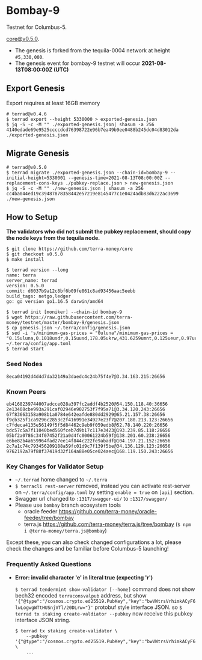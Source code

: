 # Bombay-9

Testnet for Columbus-5.

[core@v0.5.0](https://github.com/terra-money/core/releases/v0.5.0).

- The genesis is forked from the tequila-0004 network at height `#5,330,000`.
- The genesis event for bombay-9 testnet will occur **2021-08-13T08:00:00Z (UTC)**

## Export Genesis
Export requires at least 16GB memory
```shell
# terrad@v0.4.6
$ terrad export --height 5330000 > exported-genesis.json
$ jq -S -c -M "" ./exported-genesis.json| shasum -a 256 
4140edade69e9525ccccdcd76398722e96b7ea49b9ee0488b245dc04d83012da ./exported-genesis.json
```

## Migrate Genesis
```shell
# terrad@v0.5.0
$ terrad migrate ./exported-genesis.json --chain-id=bombay-9 --initial-height=5330001 --genesis-time=2021-08-13T08:00:00Z --replacement-cons-keys ./pubkey-replace.json > new-genesis.json
$ jq -S -c -M "" ./new-genesis.json | shasum -a 256 
cc4ba044ed19c39487878358442e57219e8145477c1e0424adb83d6222ac3699 ./new-genesis.json
```

## How to Setup
**The validators who did not submit the pubkey replacement, should copy the node keys from the tequila node.**

```shell
$ git clone https://github.com/terra-money/core
$ git checkout v0.5.0
$ make install

$ terrad version --long
name: terra
server_name: terrad
version: 0.5.0
commit: d6037b9a12c8bf6b09fe861c8ad93456aac5eebb
build_tags: netgo,ledger
go: go version go1.16.5 darwin/amd64

$ terrad init [moniker] --chain-id bombay-9
$ wget https://raw.githubusercontent.com/terra-money/testnet/master/bombay-9/genesis.json
$ cp genesis.json ~/.terra/config/genesis.json
$ sed -i 's/minimum-gas-prices = "0uluna"/minimum-gas-prices = "0.15uluna,0.1018usdr,0.15uusd,178.05ukrw,431.6259umnt,0.125ueur,0.97ucny,16.0ujpy,0.11ugbp,11.0uinr,0.19ucad,0.13uchf,0.19uaud,0.2usgd,4.62uthb,1.25usek,1.164uhkd,0.9udkk,1.25unok"/g' ~/.terra/config/app.toml
$ terrad start
```

### Seed Nodes
```
8eca04192d4d4d7da32149a3daedc4c24b75f4e7@3.34.163.215:26656
```

### Known Peers
```
eb4168239744007adcce028a397fc2addf4b2520@54.150.118.40:36656
2e13408cbe993a291caf02946e902753f7f95a71@3.34.120.243:26656
67f83663158a908b1a0784e642eafde880dd2929@65.21.157.38:26656
f9cb325f1ca9296c2853c2f416991e34927e23f7@207.180.213.123:26656
c7fdeca4135e56149f5f5d84462c9eb9f059edb8@52.78.140.220:26656
bdc57c5a7f11040bed560fceb7d9b17c117e3423@193.239.85.118:26656
05bf2a0786c34f07452f21a0d4fc00061224b59f@138.201.60.238:26656
e6be82b4a659964fad27ee14f844c222fe9abadf@104.197.21.152:26656 
2c7a1c74c793456209188a59fc01d9c7f139f5be@34.136.129.123:26656
9762192a79f88f37419d32f164a88e05ce024aec@168.119.150.243:26656
```

### Key Changes for Validator Setup
* `~/.terrad` home changed to `~/.terra`
* `$ terracli rest-server` removed, instead you can activate rest-server on `~/.terra/config/app.toml` by setting `enable = true` on `[api]` section.
* Swagger url changed to `:1317/swagger-ui/` to `:1317/swagger/`
* Please use `bombay` branch ecosystem tools
   - oracle feeder https://github.com/terra-money/oracle-feeder/tree/bombay 
   - terra.js https://github.com/terra-money/terra.js/tree/bombay (`$ npm i @terra-money/terra.js@bombay`)


Except these, you can also check changed configurations a lot, please check the changes and be familiar before Columbus-5 launching!


### Frequently Asked Questions
* **Error: invalid character 'e' in literal true (expecting 'r')**

   `$ terrad tendermint show-validator [--home]` command does not show bech32 encoded `terraconsvalpub` address, but show `'{"@type":"/cosmos.crypto.ed25519.PubKey","key":"bwVWtrsVrhimkACyF6lwLogwgWTtHUSnjVTl/20DLrw="}'` protobuf style interface JSON. so `$ terrad tx staking create-valdiator --pubkey` now receive this pubkey interface JSON string.
   ```
   $ terrad tx staking create-validator \
       --pubkey '{"@type":"/cosmos.crypto.ed25519.PubKey","key":"bwVWtrsVrhimkACyF6lwLogwgWTtHUSnjVTl/20DLrw="}' \
       ...
   ```

